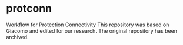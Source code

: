 # protconn
Workflow for Protection Connectivity
This repository was based on Giacomo and edited for our research.
The original repository has been archived.
